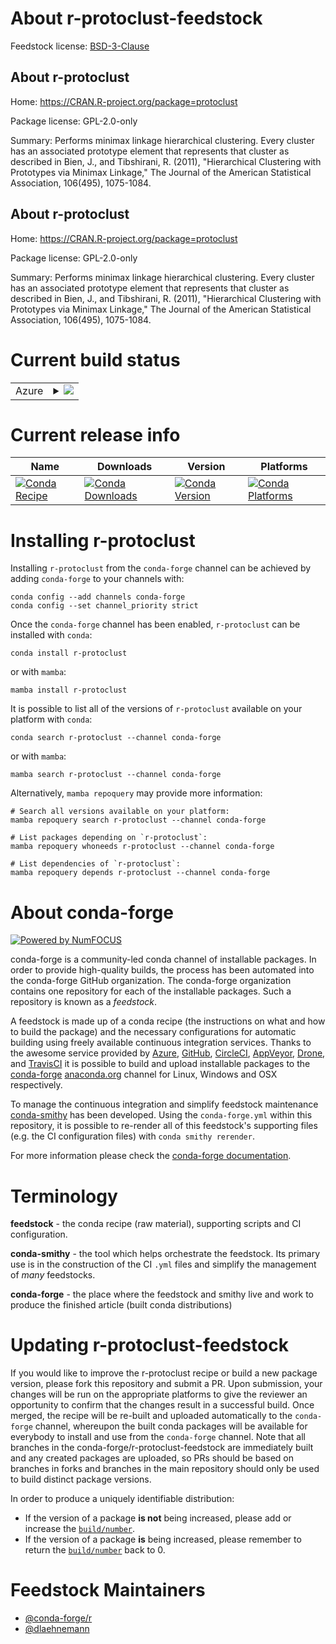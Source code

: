 About r-protoclust-feedstock
============================

Feedstock license: [BSD-3-Clause](https://github.com/conda-forge/r-protoclust-feedstock/blob/main/LICENSE.txt)


About r-protoclust
------------------

Home: https://CRAN.R-project.org/package=protoclust

Package license: GPL-2.0-only

Summary: Performs minimax linkage hierarchical clustering.  Every cluster has an associated prototype element that represents that cluster as described in Bien, J., and Tibshirani, R. (2011), "Hierarchical Clustering with Prototypes via Minimax Linkage," The Journal of the American Statistical Association, 106(495), 1075-1084.

About r-protoclust
------------------

Home: https://CRAN.R-project.org/package=protoclust

Package license: GPL-2.0-only

Summary: Performs minimax linkage hierarchical clustering.  Every cluster has an associated prototype element that represents that cluster as described in Bien, J., and Tibshirani, R. (2011), "Hierarchical Clustering with Prototypes via Minimax Linkage," The Journal of the American Statistical Association, 106(495), 1075-1084.

Current build status
====================


<table>
    
  <tr>
    <td>Azure</td>
    <td>
      <details>
        <summary>
          <a href="https://dev.azure.com/conda-forge/feedstock-builds/_build/latest?definitionId=24621&branchName=main">
            <img src="https://dev.azure.com/conda-forge/feedstock-builds/_apis/build/status/r-protoclust-feedstock?branchName=main">
          </a>
        </summary>
        <table>
          <thead><tr><th>Variant</th><th>Status</th></tr></thead>
          <tbody><tr>
              <td>linux_64_r_base4.4</td>
              <td>
                <a href="https://dev.azure.com/conda-forge/feedstock-builds/_build/latest?definitionId=24621&branchName=main">
                  <img src="https://dev.azure.com/conda-forge/feedstock-builds/_apis/build/status/r-protoclust-feedstock?branchName=main&jobName=linux&configuration=linux%20linux_64_r_base4.4" alt="variant">
                </a>
              </td>
            </tr><tr>
              <td>linux_64_r_base4.5</td>
              <td>
                <a href="https://dev.azure.com/conda-forge/feedstock-builds/_build/latest?definitionId=24621&branchName=main">
                  <img src="https://dev.azure.com/conda-forge/feedstock-builds/_apis/build/status/r-protoclust-feedstock?branchName=main&jobName=linux&configuration=linux%20linux_64_r_base4.5" alt="variant">
                </a>
              </td>
            </tr><tr>
              <td>osx_64_r_base4.4</td>
              <td>
                <a href="https://dev.azure.com/conda-forge/feedstock-builds/_build/latest?definitionId=24621&branchName=main">
                  <img src="https://dev.azure.com/conda-forge/feedstock-builds/_apis/build/status/r-protoclust-feedstock?branchName=main&jobName=osx&configuration=osx%20osx_64_r_base4.4" alt="variant">
                </a>
              </td>
            </tr><tr>
              <td>osx_64_r_base4.5</td>
              <td>
                <a href="https://dev.azure.com/conda-forge/feedstock-builds/_build/latest?definitionId=24621&branchName=main">
                  <img src="https://dev.azure.com/conda-forge/feedstock-builds/_apis/build/status/r-protoclust-feedstock?branchName=main&jobName=osx&configuration=osx%20osx_64_r_base4.5" alt="variant">
                </a>
              </td>
            </tr><tr>
              <td>win_64_r_base4.4</td>
              <td>
                <a href="https://dev.azure.com/conda-forge/feedstock-builds/_build/latest?definitionId=24621&branchName=main">
                  <img src="https://dev.azure.com/conda-forge/feedstock-builds/_apis/build/status/r-protoclust-feedstock?branchName=main&jobName=win&configuration=win%20win_64_r_base4.4" alt="variant">
                </a>
              </td>
            </tr><tr>
              <td>win_64_r_base4.5</td>
              <td>
                <a href="https://dev.azure.com/conda-forge/feedstock-builds/_build/latest?definitionId=24621&branchName=main">
                  <img src="https://dev.azure.com/conda-forge/feedstock-builds/_apis/build/status/r-protoclust-feedstock?branchName=main&jobName=win&configuration=win%20win_64_r_base4.5" alt="variant">
                </a>
              </td>
            </tr>
          </tbody>
        </table>
      </details>
    </td>
  </tr>
</table>

Current release info
====================

| Name | Downloads | Version | Platforms |
| --- | --- | --- | --- |
| [![Conda Recipe](https://img.shields.io/badge/recipe-r--protoclust-green.svg)](https://anaconda.org/conda-forge/r-protoclust) | [![Conda Downloads](https://img.shields.io/conda/dn/conda-forge/r-protoclust.svg)](https://anaconda.org/conda-forge/r-protoclust) | [![Conda Version](https://img.shields.io/conda/vn/conda-forge/r-protoclust.svg)](https://anaconda.org/conda-forge/r-protoclust) | [![Conda Platforms](https://img.shields.io/conda/pn/conda-forge/r-protoclust.svg)](https://anaconda.org/conda-forge/r-protoclust) |

Installing r-protoclust
=======================

Installing `r-protoclust` from the `conda-forge` channel can be achieved by adding `conda-forge` to your channels with:

```
conda config --add channels conda-forge
conda config --set channel_priority strict
```

Once the `conda-forge` channel has been enabled, `r-protoclust` can be installed with `conda`:

```
conda install r-protoclust
```

or with `mamba`:

```
mamba install r-protoclust
```

It is possible to list all of the versions of `r-protoclust` available on your platform with `conda`:

```
conda search r-protoclust --channel conda-forge
```

or with `mamba`:

```
mamba search r-protoclust --channel conda-forge
```

Alternatively, `mamba repoquery` may provide more information:

```
# Search all versions available on your platform:
mamba repoquery search r-protoclust --channel conda-forge

# List packages depending on `r-protoclust`:
mamba repoquery whoneeds r-protoclust --channel conda-forge

# List dependencies of `r-protoclust`:
mamba repoquery depends r-protoclust --channel conda-forge
```


About conda-forge
=================

[![Powered by
NumFOCUS](https://img.shields.io/badge/powered%20by-NumFOCUS-orange.svg?style=flat&colorA=E1523D&colorB=007D8A)](https://numfocus.org)

conda-forge is a community-led conda channel of installable packages.
In order to provide high-quality builds, the process has been automated into the
conda-forge GitHub organization. The conda-forge organization contains one repository
for each of the installable packages. Such a repository is known as a *feedstock*.

A feedstock is made up of a conda recipe (the instructions on what and how to build
the package) and the necessary configurations for automatic building using freely
available continuous integration services. Thanks to the awesome service provided by
[Azure](https://azure.microsoft.com/en-us/services/devops/), [GitHub](https://github.com/),
[CircleCI](https://circleci.com/), [AppVeyor](https://www.appveyor.com/),
[Drone](https://cloud.drone.io/welcome), and [TravisCI](https://travis-ci.com/)
it is possible to build and upload installable packages to the
[conda-forge](https://anaconda.org/conda-forge) [anaconda.org](https://anaconda.org/)
channel for Linux, Windows and OSX respectively.

To manage the continuous integration and simplify feedstock maintenance
[conda-smithy](https://github.com/conda-forge/conda-smithy) has been developed.
Using the ``conda-forge.yml`` within this repository, it is possible to re-render all of
this feedstock's supporting files (e.g. the CI configuration files) with ``conda smithy rerender``.

For more information please check the [conda-forge documentation](https://conda-forge.org/docs/).

Terminology
===========

**feedstock** - the conda recipe (raw material), supporting scripts and CI configuration.

**conda-smithy** - the tool which helps orchestrate the feedstock.
                   Its primary use is in the construction of the CI ``.yml`` files
                   and simplify the management of *many* feedstocks.

**conda-forge** - the place where the feedstock and smithy live and work to
                  produce the finished article (built conda distributions)


Updating r-protoclust-feedstock
===============================

If you would like to improve the r-protoclust recipe or build a new
package version, please fork this repository and submit a PR. Upon submission,
your changes will be run on the appropriate platforms to give the reviewer an
opportunity to confirm that the changes result in a successful build. Once
merged, the recipe will be re-built and uploaded automatically to the
`conda-forge` channel, whereupon the built conda packages will be available for
everybody to install and use from the `conda-forge` channel.
Note that all branches in the conda-forge/r-protoclust-feedstock are
immediately built and any created packages are uploaded, so PRs should be based
on branches in forks and branches in the main repository should only be used to
build distinct package versions.

In order to produce a uniquely identifiable distribution:
 * If the version of a package **is not** being increased, please add or increase
   the [``build/number``](https://docs.conda.io/projects/conda-build/en/latest/resources/define-metadata.html#build-number-and-string).
 * If the version of a package **is** being increased, please remember to return
   the [``build/number``](https://docs.conda.io/projects/conda-build/en/latest/resources/define-metadata.html#build-number-and-string)
   back to 0.

Feedstock Maintainers
=====================

* [@conda-forge/r](https://github.com/orgs/conda-forge/teams/r/)
* [@dlaehnemann](https://github.com/dlaehnemann/)

